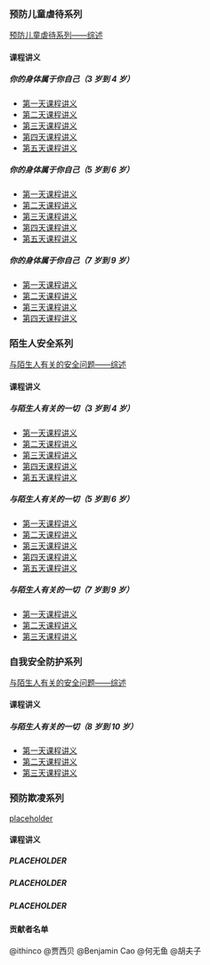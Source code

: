 ### 预防儿童虐待系列

[预防儿童虐待系列——综述](chapter1.md)

#### 课程讲义

##### 你的身体属于你自己（3 岁到 4 岁）
* [第一天课程讲义](chapter1.1.1.md)
* [第二天课程讲义](chapter1.1.2.md)
* [第三天课程讲义](chapter1.1.3.md)
* [第四天课程讲义](chapter1.1.4.md)
* [第五天课程讲义](chapter1.1.5.md)

##### 你的身体属于你自己（5 岁到 6 岁）
* [第一天课程讲义](chapter1.2.1.md)
* [第二天课程讲义](chapter1.2.2.md)
* [第三天课程讲义](chapter1.2.3.md)
* [第四天课程讲义](chapter1.2.4.md)
* [第五天课程讲义](chapter1.2.5.md)

##### 你的身体属于你自己（7 岁到 9 岁）
* [第一天课程讲义](chapter1.3.1.md)
* [第二天课程讲义](chapter1.3.2.md)
* [第三天课程讲义](chapter1.3.3.md)
* [第四天课程讲义](chapter1.3.4.md)

### 陌生人安全系列

[与陌生人有关的安全问题——综述](chapter2.md)

#### 课程讲义

##### 与陌生人有关的一切（3 岁到 4 岁）
* [第一天课程讲义](chapter2.1.1.md)
* [第二天课程讲义](chapter2.1.2.md)
* [第三天课程讲义](chapter2.1.3.md)
* [第四天课程讲义](chapter2.1.4.md)
* [第五天课程讲义](chapter2.1.5.md)

##### 与陌生人有关的一切（5 岁到 6 岁）
* [第一天课程讲义](chapter2.2.1.md)
* [第二天课程讲义](chapter2.2.2.md)
* [第三天课程讲义](chapter2.2.3.md)
* [第四天课程讲义](chapter2.2.4.md)
* [第五天课程讲义](chapter2.2.5.md)

##### 与陌生人有关的一切（7 岁到 9 岁）
* [第一天课程讲义](chapter2.3.1.md)
* [第二天课程讲义](chapter2.3.2.md)
* [第三天课程讲义](chapter2.3.3.md)

### 自我安全防护系列

[与陌生人有关的安全问题——综述](chapter3.md)

#### 课程讲义

##### 与陌生人有关的一切（8 岁到 10 岁）

* [第一天课程讲义](chapter3.1.1.md)
* [第二天课程讲义](chapter3.1.2.md)
* [第三天课程讲义](chapter3.1.3.md)

### 预防欺凌系列

[placeholder](chapter1.md)

#### 课程讲义

##### PLACEHOLDER

##### PLACEHOLDER

##### PLACEHOLDER

#### 贡献者名单

@ithinco
@贾西贝
@Benjamin Cao
@何无鱼
@胡夫子